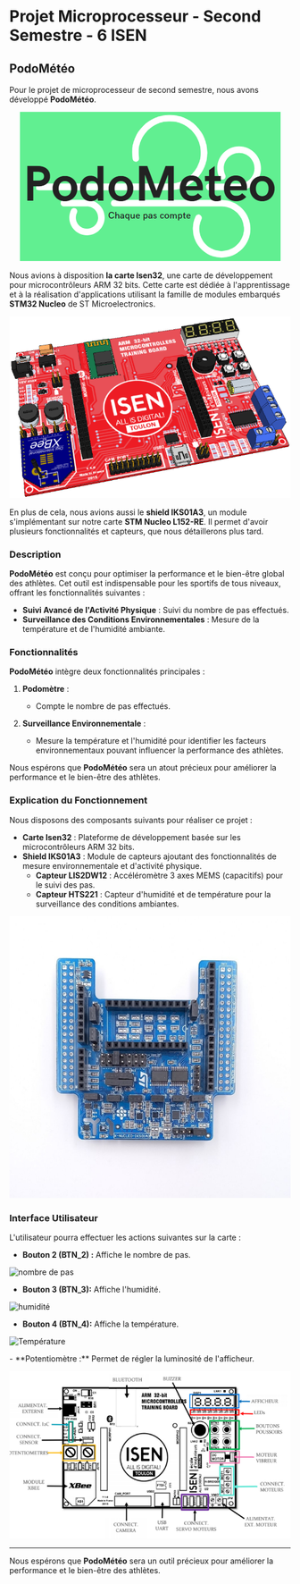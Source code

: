 # Projet Microprocesseur - Second Semestre - 6 ISEN

## PodoMétéo

Pour le projet de microprocesseur de second semestre, nous avons développé **PodoMétéo**.

<p align="center">
  <img src="ImagesSTM32/logo_PodoMeteo.png" alt="Logo de PodoMétéo">
</p>


Nous avions à disposition **la carte Isen32**, une carte de développement pour microcontrôleurs ARM 32 bits. Cette carte est dédiée à l'apprentissage et à la réalisation d'applications utilisant la famille de modules embarqués **STM32 Nucleo** de ST Microelectronics.

<p align="center">
  <img src="ImagesSTM32/CarteIsen32.png" alt="Carte Isen 32">
</p>


En plus de cela, nous avions aussi le **shield IKS01A3**, un module s'implémentant sur notre carte **STM Nucleo L152-RE**. Il permet d'avoir plusieurs fonctionnalités et capteurs, que nous détaillerons plus tard.

### Description

**PodoMétéo** est conçu pour optimiser la performance et le bien-être global des athlètes. Cet outil est indispensable pour les sportifs de tous niveaux, offrant les fonctionnalités suivantes :

- **Suivi Avancé de l'Activité Physique** : Suivi du nombre de pas effectués.
- **Surveillance des Conditions Environnementales** : Mesure de la température et de l'humidité ambiante.

### Fonctionnalités

**PodoMétéo** intègre deux fonctionnalités principales :

1. **Podomètre** :
   - Compte le nombre de pas effectués.

2. **Surveillance Environnementale** :
   - Mesure la température et l'humidité pour identifier les facteurs environnementaux pouvant influencer la performance des athlètes.

Nous espérons que **PodoMétéo** sera un atout précieux pour améliorer la performance et le bien-être des athlètes.

### Explication du Fonctionnement

Nous disposons des composants suivants pour réaliser ce projet :

- **Carte Isen32** : Plateforme de développement basée sur les microcontrôleurs ARM 32 bits.
- **Shield IKS01A3** : Module de capteurs ajoutant des fonctionnalités de mesure environnementale et d'activité physique.
  - **Capteur LIS2DW12** : Accéléromètre 3 axes MEMS (capacitifs) pour le suivi des pas.
  - **Capteur HTS221** : Capteur d'humidité et de température pour la surveillance des conditions ambiantes.

<p align="center">
  <img src="ImagesSTM32/IKS01A3.jpg" alt="IKS01A3">
</p>


### Interface Utilisateur

L'utilisateur pourra effectuer les actions suivantes sur la carte :
- **Bouton 2 (BTN_2) :** Affiche le nombre de pas.

<p>
  <img src="ImagesSTM32/nombre_de_pas.jpg" alt="nombre de pas">
</p>

- **Bouton 3 (BTN_3):** Affiche l'humidité.
<p>
  <img src="ImagesSTM32/Humidite.jpg" alt="humidité">
</p>

- **Bouton 4 (BTN_4):** Affiche la température.
<p>
  <img src="ImagesSTM32/Temperature.jpg" alt="Température">
</p>
- **Potentiomètre :** Permet de régler la luminosité de l'afficheur.

<p align="center">
  <img src="ImagesSTM32/CompositionIsen32.png" alt="Composition de la carte ISEN32">
</p>


---

Nous espérons que **PodoMétéo** sera un outil précieux pour améliorer la performance et le bien-être des athlètes.
